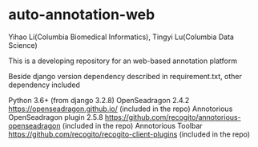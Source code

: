 # auto-annotation-web

Yihao Li(Columbia Biomedical Informatics), Tingyi Lu(Columbia Data Science)

This is a developing repository for an web-based annotation platform

Beside django version dependency described in requirement.txt, other dependency included 

Python 3.6+ (from django 3.2.8)
OpenSeadragon 2.4.2 https://openseadragon.github.io/ (included in the repo)
Annotorious OpenSeadragon plugin 2.5.8 https://github.com/recogito/annotorious-openseadragon (included in the repo)
Annotorious Toolbar https://github.com/recogito/recogito-client-plugins (included in the repo)
